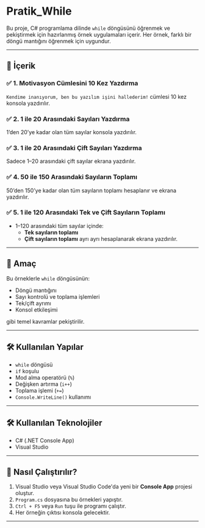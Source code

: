 # Pratik_While

Bu proje, C# programlama dilinde `while` döngüsünü öğrenmek ve pekiştirmek için hazırlanmış örnek uygulamaları içerir. Her örnek, farklı bir döngü mantığını öğrenmek için uygundur.

---

## 📘 İçerik

### ✅ 1. Motivasyon Cümlesini 10 Kez Yazdırma
`Kendime inanıyorum, ben bu yazılım işini hallederim!` cümlesi 10 kez konsola yazdırılır.

### ✅ 2. 1 ile 20 Arasındaki Sayıları Yazdırma
1’den 20’ye kadar olan tüm sayılar konsola yazdırılır.

### ✅ 3. 1 ile 20 Arasındaki Çift Sayıları Yazdırma
Sadece 1–20 arasındaki çift sayılar ekrana yazdırılır.

### ✅ 4. 50 ile 150 Arasındaki Sayıların Toplamı
50’den 150’ye kadar olan tüm sayıların toplamı hesaplanır ve ekrana yazdırılır.

### ✅ 5. 1 ile 120 Arasındaki Tek ve Çift Sayıların Toplamı
- 1–120 arasındaki tüm sayılar içinde:
  - **Tek sayıların toplamı**
  - **Çift sayıların toplamı**
  ayrı ayrı hesaplanarak ekrana yazdırılır.

---

## 🎯 Amaç

Bu örneklerle `while` döngüsünün:

- Döngü mantığını
- Sayı kontrolü ve toplama işlemleri
- Tek/çift ayrımı
- Konsol etkileşimi

gibi temel kavramlar pekiştirilir.

---

## 🛠 Kullanılan Yapılar

- `while` döngüsü
- `if` koşulu
- Mod alma operatörü (`%`)
- Değişken artırma (`i++`)
- Toplama işlemi (`+=`)
- `Console.WriteLine()` kullanımı

---

## 🛠 Kullanılan Teknolojiler
- C# (.NET Console App)
- Visual Studio

---

## 🚀 Nasıl Çalıştırılır?

1. Visual Studio veya Visual Studio Code'da yeni bir **Console App** projesi oluştur.
2. `Program.cs` dosyasına bu örnekleri yapıştır.
3. `Ctrl + F5` veya `Run` tuşu ile programı çalıştır.
4. Her örneğin çıktısı konsola gelecektir.

---
